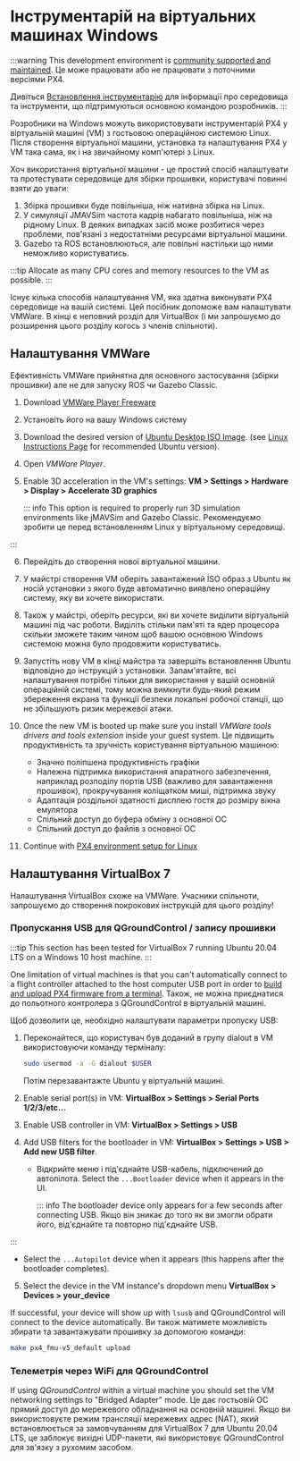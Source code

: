 # Інструментарій на віртуальних машинах Windows

:::warning
This development environment is [community supported and maintained](../advanced/community_supported_dev_env.md).
Це може працювати або не працювати з поточними версіями PX4.

Дивіться [Встановлення інструментарію](../dev_setup/dev_env.md) для інформації про середовища та інструменти, що підтримуються основною командою розробників.
:::

Розробники на Windows можуть використовувати інструментарій PX4 у віртуальній машині (VM) з гостьовою операційною системою Linux.
Після створення віртуальної машини, установка та налаштування PX4 у VM така сама, як і на звичайному комп'ютері з Linux.

Хоч використання віртуальної машини - це простий спосіб налаштувати та протестувати середовище для збірки прошивки, користувачі повинні взяти до уваги:

1. Збірка прошивки буде повільніша, ніж нативна збірка на Linux.
2. У симуляції JMAVSim частота кадрів набагато повільніша, ніж на рідному Linux.
   В деяких випадках засіб може розбитися через проблеми, пов'язані з недостатніми ресурсами віртуальної машини.
3. Gazebo та ROS встановлюються, але повільні настільки що ними неможливо користуватись.

:::tip
Allocate as many CPU cores and memory resources to the VM as possible.
:::

Існує кілька способів налаштування VM, яка здатна виконувати PX4 середовище на вашій системі.
Цей посібник допоможе вам налаштувати VMWare.
В кінці є неповний розділ для VirtualBox (і ми запрошуємо до розширення цього розділу когось з членів спільноти).

## Налаштування VMWare

Ефективність VMWare прийнятна для основного застосування (збірки прошивки) але не для запуску ROS чи Gazebo Classic.

1. Download [VMWare Player Freeware](https://www.vmware.com/products/workstation-player/workstation-player-evaluation.html)

2. Установіть його на вашу Windows систему

3. Download the desired version of [Ubuntu Desktop ISO Image](https://www.ubuntu.com/download/desktop).
   (see [Linux Instructions Page](../dev_setup/dev_env_linux.md) for recommended Ubuntu version).

4. Open _VMWare Player_.

5. Enable 3D acceleration in the VM's settings: **VM > Settings > Hardware > Display > Accelerate 3D graphics**

   ::: info
   This option is required to properly run 3D simulation environments like jMAVSim and Gazebo Classic.
   Рекомендуємо зробити це перед встановленням Linux у віртуальному середовищі.

:::

6. Перейдіть до створення нової віртуальної машини.

7. У майстрі створення VM оберіть завантажений ISO образ з Ubuntu як носій установки з якого буде автоматично виявлено операційну систему, яку ви хочете використати.

8. Також у майстрі, оберіть ресурси, які ви хочете виділити віртуальній машині під час роботи.
   Виділіть стільки пам'яті та ядер процесора скільки зможете таким чином щоб вашою основною Windows системою можна було продовжити користуватись.

9. Запустіть нову VM в кінці майстра та завершіть встановлення Ubuntu відповідно до інструкцій з установки.
   Запам'ятайте, всі налаштування потрібні тільки для використання у вашій основній операційній системі, тому можна вимкнути будь-який режим збереження екрана та функції безпеки локальні робочої станції, що не збільшують ризик мережевої атаки.

10. Once the new VM is booted up make sure you install _VMWare tools drivers and tools extension_ inside your guest system.
    Це підвищить продуктивність та зручність користування віртуальною машиною:

    - Значно поліпшена продуктивність графіки
    - Належна підтримка використання апаратного забезпечення, наприклад розподілу портів USB (важливо для завантаження прошивок), прокручування коліщатком миші, підтримка звуку
    - Адаптація роздільної здатності дисплею гостя до розміру вікна емулятора
    - Спільний доступ до буфера обміну з основної ОС
    - Спільний доступ до файлів з основної ОС

11. Continue with [PX4 environment setup for Linux](../dev_setup/dev_env_linux.md)

## Налаштування VirtualBox 7

Налаштування VirtualBox схоже на VMWare.
Учасники спільноти, запрошуємо до створення покрокових інструкцій для цього розділу!

### Пропускання USB для QGroundControl / запису прошивки

:::tip
This section has been tested for VirtualBox 7 running Ubuntu 20.04 LTS on a Windows 10 host machine.
:::

One limitation of virtual machines is that you can't automatically connect to a flight controller attached to the host computer USB port in order to [build and upload PX4 firmware from a terminal](../dev_setup/building_px4.md#uploading-firmware-flashing-the-board).
Також, не можна приєднатися до польотного контролера з QGroundControl в віртуальній машині.

Щоб дозволити це, необхідно налаштувати параметри пропуску USB:

1. Переконайтеся, що користувач був доданий в групу dialout в VM використовуючи команду терміналу:

   ```sh
   sudo usermod -a -G dialout $USER
   ```

   Потім перезавантажте Ubuntu у віртуальній машині.

2. Enable serial port(s) in VM: **VirtualBox > Settings > Serial Ports 1/2/3/etc...**

3. Enable USB controller in VM: **VirtualBox > Settings > USB**

4. Add USB filters for the bootloader in VM: **VirtualBox > Settings > USB > Add new USB filter**.

   - Відкрийте меню і під'єднайте USB-кабель, підключений до автопілота.
     Select the `...Bootloader` device when it appears in the UI.

     ::: info
     The bootloader device only appears for a few seconds after connecting USB.
     Якщо він зникає до того як ви змогли обрати його, від'єднайте та повторно під'єднайте USB.

:::

   - Select the `...Autopilot` device when it appears (this happens after the bootloader completes).

5. Select the device in the VM instance's dropdown menu **VirtualBox > Devices > your_device**

If successful, your device will show up with `lsusb` and QGroundControl will connect to the device automatically.
Ви також матимете можливість збирати та завантажувати прошивку за допомогою команди:

```sh
make px4_fmu-v5_default upload
```

### Телеметрія через WiFi для QGroundControl

If using _QGroundControl_ within a virtual machine you should set the VM networking settings to "Bridged Adapter" mode.
Це дає гостьовій ОС прямий доступ до мережевого обладнання на основній машині.
Якщо ви використовуєте режим трансляції мережевих адрес (NAT), який встановлюється за замовчуванням для VirtualBox 7 для Ubuntu 20.04 LTS, це заблокує вихідні UDP-пакети, які використовує QGroundControl для зв'язку з рухомим засобом.
